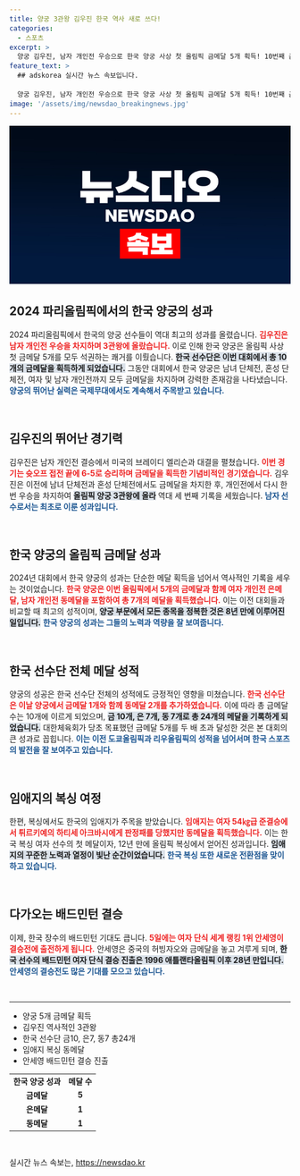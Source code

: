 ```yaml
---
title: 양궁 3관왕 김우진 한국 역사 새로 쓰다!
categories:
  - 스포츠
excerpt: >
  양궁 김우진, 남자 개인전 우승으로 한국 양궁 사상 첫 올림픽 금메달 5개 획득! 10번째 금메달로 대한민국 선수단의 역사를 새로 썼다. 배드민턴 여단 결승까지 기대되는 한국 선수단의 놀라운 성과를 확인하라!
feature_text: >
  ## adskorea 실시간 뉴스 속보입니다.

  양궁 김우진, 남자 개인전 우승으로 한국 양궁 사상 첫 올림픽 금메달 5개 획득! 10번째 금메달로 대한민국 선수단의 역사를 새로 썼다. 배드민턴 여단 결승까지 기대되는 한국 선수단의 놀라운 성과를 확인하라!
image: '/assets/img/newsdao_breakingnews.jpg'
---
```


<p><img src="/assets/img/newsdao_breakingnews.jpg" alt="adskorea 속보" /></p>

<h2 data-ke-size="size26">2024 파리올림픽에서의 한국 양궁의 성과</h2>

<p data-ke-size="size16">2024 파리올림픽에서 한국의 양궁 선수들이 역대 최고의 성과를 올렸습니다. <b><span style="color: #ee2323;">김우진은 남자 개인전 우승을 차지하며 3관왕에 올랐습니다.</span></b> 이로 인해 한국 양궁은 올림픽 사상 첫 금메달 5개를 모두 석권하는 쾌거를 이뤘습니다. <b><span style="background-color: #21538527;">한국 선수단은 이번 대회에서 총 10개의 금메달을 획득하게 되었습니다.</span></b> 그동안 대회에서 한국 양궁은 남녀 단체전, 혼성 단체전, 여자 및 남자 개인전까지 모두 금메달을 차지하며 강력한 존재감을 나타냈습니다. <b><span style="color: #1a5490;">양궁의 뛰어난 실력은 국제무대에서도 계속해서 주목받고 있습니다.</span></b></p>

<p data-ke-size="size16">&nbsp;</p>

<h2 data-ke-size="size26">김우진의 뛰어난 경기력</h2>

<p data-ke-size="size16">김우진은 남자 개인전 결승에서 미국의 브레이디 엘리슨과 대결을 펼쳤습니다. <b><span style="color: #ee2323;">이번 경기는 슛오프 접전 끝에 6-5로 승리하며 금메달을 획득한 기념비적인 경기였습니다.</span></b> 김우진은 이전에 남녀 단체전과 혼성 단체전에서도 금메달을 차지한 후, 개인전에서 다시 한번 우승을 차지하여 <b><span style="background-color: #21538527;">올림픽 양궁 3관왕에 올라</span></b> 역대 세 번째 기록을 세웠습니다. <b><span style="color: #1a5490;">남자 선수로서는 최초로 이룬 성과입니다.</span></b> </p>

<p data-ke-size="size16">&nbsp;</p>

<h2 data-ke-size="size26">한국 양궁의 올림픽 금메달 성과</h2>

<p data-ke-size="size16">2024년 대회에서 한국 양궁의 성과는 단순한 메달 획득을 넘어서 역사적인 기록을 세우는 것이었습니다. <b><span style="color: #ee2323;">한국 양궁은 이번 올림픽에서 5개의 금메달과 함께 여자 개인전 은메달, 남자 개인전 동메달을 포함하여 총 7개의 메달을 획득했습니다.</span></b> 이는 이전 대회들과 비교할 때 최고의 성적이며, <b><span style="background-color: #21538527;">양궁 부문에서 모든 종목을 정복한 것은 8년 만에 이루어진 일입니다.</span></b> <b><span style="color: #1a5490;">한국 양궁의 성과는 그들의 노력과 역량을 잘 보여줍니다.</span></b></p>

<p data-ke-size="size16">&nbsp;</p>

<h2 data-ke-size="size26">한국 선수단 전체 메달 성적</h2>

<p data-ke-size="size16">양궁의 성공은 한국 선수단 전체의 성적에도 긍정적인 영향을 미쳤습니다. <b><span style="color: #ee2323;">한국 선수단은 이날 양궁에서 금메달 1개와 함께 동메달 2개를 추가하였습니다.</span></b> 이에 따라 총 금메달 수는 10개에 이르게 되었으며, <b><span style="background-color: #21538527;">금 10개, 은 7개, 동 7개로 총 24개의 메달을 기록하게 되었습니다.</span></b> 대한체육회가 당초 목표했던 금메달 5개를 두 배 초과 달성한 것은 본 대회의 큰 성과로 꼽힙니다. <b><span style="color: #1a5490;">이는 이전 도쿄올림픽과 리우올림픽의 성적을 넘어서며 한국 스포츠의 발전을 잘 보여주고 있습니다.</span></b></p>

<p data-ke-size="size16">&nbsp;</p>

<h2 data-ke-size="size26">임애지의 복싱 여정</h2>

<p data-ke-size="size16">한편, 복싱에서도 한국의 임애지가 주목을 받았습니다. <b><span style="color: #ee2323;">임애지는 여자 54㎏급 준결승에서 튀르키예의 하티세 아크바시에게 판정패를 당했지만 동메달을 획득했습니다.</span></b> 이는 한국 복싱 여자 선수의 첫 메달이자, 12년 만에 올림픽 복싱에서 얻어진 성과입니다. <b><span style="background-color: #21538527;">임애지의 꾸준한 노력과 열정이 빛난 순간이었습니다.</span></b> <b><span style="color: #1a5490;">한국 복싱 또한 새로운 전환점을 맞이하고 있습니다.</span></b></p>

<p data-ke-size="size16">&nbsp;</p>

<h2 data-ke-size="size26">다가오는 배드민턴 결승</h2>

<p data-ke-size="size16">이제, 한국 장수의 배드민턴 기대도 큽니다. <b><span style="color: #ee2323;">5일에는 여자 단식 세계 랭킹 1위 안세영이 결승전에 출전하게 됩니다.</span></b> 안세영은 중국의 허빙자오와 금메달을 놓고 겨루게 되며, <b><span style="background-color: #21538527;">한국 선수의 배드민턴 여자 단식 결승 진출은 1996 애틀랜타올림픽 이후 28년 만입니다.</span></b> <b><span style="color: #1a5490;">안세영의 결승전도 많은 기대를 모으고 있습니다.</span></b></p>

<p data-ke-size="size16">&nbsp;</p>

<hr>

<ul>
    <li>양궁 5개 금메달 획득</li>
    <li>김우진 역사적인 3관왕</li>
    <li>한국 선수단 금10, 은7, 동7 총24개</li>
    <li>임애지 복싱 동메달</li>
    <li>안세영 배드민턴 결승 진출</li>
</ul>

<table style="width: 100%; text-align: center;">
    <tr>
        <td style="text-align: center; height: 17px;"><b>한국 양궁 성과</b></td>
        <td style="text-align: center; height: 17px;"><b>메달 수</b></td>
    </tr>
    <tr>
        <td style="text-align: center; height: 17px;"><b>금메달</b></td>
        <td style="text-align: center; height: 17px;"><b>5</b></td>
    </tr>
    <tr>
        <td style="text-align: center; height: 17px;"><b>은메달</b></td>
        <td style="text-align: center; height: 17px;"><b>1</b></td>
    </tr>
    <tr>
        <td style="text-align: center; height: 17px;"><b>동메달</b></td>
        <td style="text-align: center; height: 17px;"><b>1</b></td>
    </tr>
</table>

<p data-ke-size="size16">&nbsp;</p>
실시간 뉴스 속보는, <a href="https://newsdao.kr" rel="dofollow">https://newsdao.kr</a>



